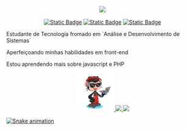 

<div align="center">

<img width="50%" src="/assets/logo.gif"/>

</div>

<div align="center">

[![Static Badge](https://img.shields.io/badge/Legolas2023-black?style=for-the-badge&logo=github)](https://github.com/Legolas-2023)
[![Static Badge](https://img.shields.io/badge/Crystian%20Tasca-blue?style=for-the-badge&logo=linkedin)](linkedin.com/in/crystian-tasca)
[![Static Badge](https://img.shields.io/badge/Gmail-%23EA4335?style=for-the-badge&logo=gmail&logoColor=white)](mailto:crystianmattos20@gmail.com)


</div>


<div align="left">

<p>Estudante de Tecnologia fromado em `Análise e Desenvolvimento de Sistemas` </p>
<p>Aperfeiçoando minhas habilidades em front-end</p>
<p> Estou aprendendo mais sobre javascript e PHP</p>


</div>

<div align="center">
<a href="https://github.com/Legolas-2023">
  
<img width="20%" src="/assets/octocat-1709129042378.png"/>
  
  <img loading="lazy" height="180em" src="https://github-readme-stats.vercel.app/api?username=Legolas-2023&show_icons=true&theme=dracula&include_all_commits=true&count_private=true"/>
  
<img loading="lazy" height="180em" src="https://github-readme-stats.vercel.app/api/top-langs/?username=Legolas-2023&layout=compact&langs_count=7&theme=dracula"/>

</div>

![Snake animation](https://github.com/Legolas-2023/Legolas-2023/blob/output/github-contribution-grid-snake.svg)
